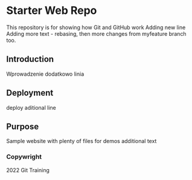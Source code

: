 # Starter Web Repo

This repository is for showing how Git and GitHub work
Adding new line
Adding more text - rebasing, then more changes from myfeature branch too.

## Introduction

Wprowadzenie
dodatkowo linia

## Deployment
deploy
aditional line

## Purpose

Sample website with plenty of files for demos
additional text

### Copywright
2022 Git Training
